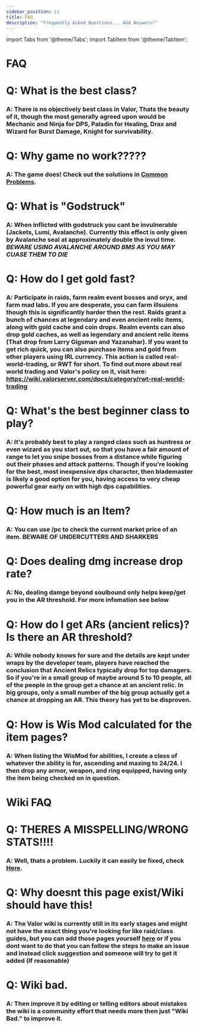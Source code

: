 ```yaml
---
sidebar_position: 11
title: FAQ
description: "Frequently Asked Questions... And Answers!"
---
```


import Tabs from '@theme/Tabs';
import TabItem from '@theme/TabItem';

<Tabs>
  <TabItem value="In Game" label="In Game" default>

# FAQ

# Q: What is the best class?

### A: There is no objectively best class in Valor, Thats the beauty of it, though the most generally agreed upon would be Mechanic and Ninja for DPS, Paladin for Healing, Drax and Wizard for Burst Damage, Knight for survivability.

# Q: Why game no work?????

### A: The game does! Check out the solutions in [Common Problems](https://github.com/Valor-Inc/Wiki/blob/main/docs/valor_guides/class%20guides/templar.md).

# Q: What is "Godstruck"

### A: When inflicted with godstruck you cant be invulnerable (Jackets, Lumi, Avalanche). Currently this effect is only given by Avalanche seal at approximately double the invul time. ***BEWARE USING AVALANCHE AROUND BMS AS YOU MAY CUASE THEM TO DIE***

# Q: How do I get gold fast?

### A: Participate in raids, farm realm event bosses and oryx, and farm mad labs. If you are desperate, you can farm illsuions though this is significantly harder then the rest. Raids grant a bunch of chances at legendary and even ancient relic items, along with gold cache and coin drops. Realm events can also drop gold caches, as well as legendary and ancient relic items (That drop from Larry Gigsman and Yazanahar). If you want to get rich quick, you can also purchase items and gold from other players using IRL currency. This action is called real-world-trading, or RWT for short. To find out more about real world trading and Valor's policy on it, visit here: https://wiki.valorserver.com/docs/category/rwt-real-world-trading

# Q: What's the best beginner class to play?

### A: It's probably best to play a ranged class such as huntress or even wizard as you start out, so that you have a fair amount of range to let you snipe bosses from a distance while figuring out their phases and attack patterns. Though if you're looking for the best, most inexpensive dps character, then blademaster is likely a good option for you, having access to very cheap powerful gear early on with high dps capabilities.

# Q: How much is an Item?

### A: You can use /pc to check the current market price of an item. **BEWARE OF UNDERCUTTERS AND SHARKERS**

# Q: Does dealing dmg increase drop rate?

### A: No, dealing damge beyond soulbound only helps keep/get you in the AR threshold. For more infomation see below

# Q: How do I get ARs (ancient relics)? Is there an AR threshold?

### A: While nobody knows for sure and the details are kept under wraps by the developer team, players have reached the conclusion that Ancient Relics typically drop for top damagers. So if you're in a small group of maybe around 5 to 10 people, all of the people in the group get a chance at an ancient relic. In big groups, only a small number of the big group actually get a chance at dropping an AR. This theory has yet to be disproven.

# Q: How is Wis Mod calculated for the item pages?

### A: When listing the WisMod for abilities, I create a class of whatever the ability is for, ascending and maxing to 24/24. I then drop any armor, weapon, and ring equipped, having only the item being checked on in question.

  </TabItem>
  <TabItem value="Wiki" label="Wiki">

# Wiki FAQ

# Q: THERES A MISSPELLING/WRONG STATS!!!!

### A: Well, thats a problem. Luckily it can easily be fixed, check [Here](https://wiki.valorserver.com/docs/valor_guides/contributing_to_the_wiki).

# Q: Why doesnt this page exist/Wiki should have this!

### A: The Valor wiki is currently still in its early stages and might not have the exact thing you're looking for like raid/class guides, but you can add those pages yourself [here](https://wiki.valorserver.com/docs/valor_guides/contributing_to_the_wiki) or if you dont want to do that you can follow the steps to make an issue and instead click suggestion and someone will try to get it added (If reasonable)

# Q: Wiki bad.

### A: Then improve it by editing or telling editors about mistakes the wiki is a community effort that needs more then just "Wiki Bad." to improve it.

  </TabItem>
</Tabs>
                                                                                                                                     

